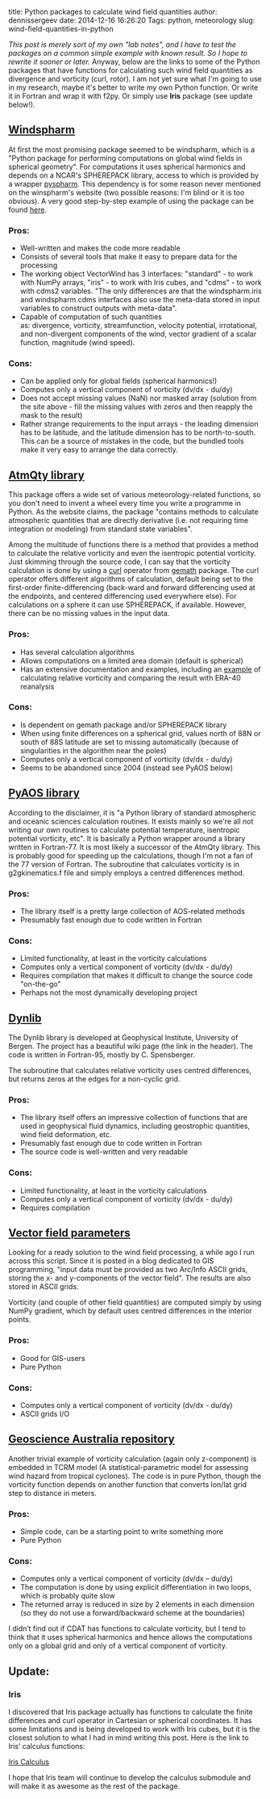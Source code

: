 title: Python packages to calculate wind field quantities
author: dennissergeev
date: 2014-12-16 16:26:20
Tags: python, meteorology
slug: wind-field-quantities-in-python

_This post is merely sort of my own "lab notes", and I have to test the packages on a common simple example with known result. So I hope to rewrite it sooner or later._
Anyway, below are the links to some of the Python packages that have functions for calculating such wind field quantities as divergence and vorticity (curl, rotor). I am not yet sure what I'm going to use in my research, maybe it's better to write my own Python function. Or write it in Fortran and wrap it with f2py. Or simply use **Iris** package (see update below!). 

<!-- PELICAN_END_SUMMARY -->

## [Windspharm](http://ajdawson.github.io/windspharm/)

At first the most promising package seemed to be windspharm, which is a "Python package for performing computations on global wind fields in spherical geometry". For computations it uses spherical harmonics and depends on a NCAR's SPHEREPACK library, access to which is provided by a wrapper [pyspharm](https://code.google.com/p/pyspharm/). This dependency is for some reason never mentioned on the winspharm's website (two possible reasons: I'm blind or it is too obvious). A very good step-by-step example of using the package can be found [here](https://ocefpaf.github.io/python4oceanographers/blog/2014/04/28/windspharm/).

### Pros:

  * Well-written and makes the code more readable
  * Consists of several tools that make it easy to prepare data for the processing
  * The working object VectorWind has 3 interfaces: "standard" - to work with NumPy arrays, "iris" - to work with Iris cubes, and "cdms" - to work with cdms2 variables. "The only differences are that the windspharm.iris and windspharm.cdms interfaces also use the meta-data stored in input variables to construct outputs with meta-data".
  * Capable of computation of such quantities as: divergence, vorticity, streamfunction, velocity potential, irrotational, and non-divergent components of the wind, vector gradient of a scalar function, magnitude (wind speed).

### Cons:

  * Can be applied only for global fields (spherical harmonics!)
  * Computes only a vertical component of vorticity (dv/dx - du/dy)
  * Does not accept missing values (NaN) nor masked array (solution from the site above - fill the missing values with zeros and then reapply the mask to the result)
  * Rather strange requirements to the input arrays - the leading dimension has to be latitude, and the latitude dimension has to be north-to-south. This can be a source of mistakes in the code, but the bundled tools make it very easy to arrange the data correctly.

## [AtmQty library](http://www.johnny-lin.com/py_pkgs/atmqty/doc/manual.html)

This package offers a wide set of various meteorology-related functions, so you don't need to invent a wheel every time you write a programme in Python. As the website claims, the package "contains methods to calculate atmospheric quantities that are directly derivative (i.e. not requiring time integration or modeling) from standard state variables".

Among the multitude of functions there is a method that provides a method to calculate the relative vorticity and even the isentropic potential vorticity. Just skimming through the source code, I can say that the vorticity calculation is done by using a [curl](http://www.johnny-lin.com/py_pkgs/gemath/doc/curl_2d.html) operator from [gemath](http://www.johnny-lin.com/py_pkgs/gemath/doc/index.html) package. The curl operator offers different algorithms of calculation, default being set to the first-order finite-differencing (back-ward and forward differencing used at the endpoints, and centered differencing used everywhere else). For calculations on a sphere it can use SPHEREPACK, if available. However, there can be no missing values in the input data.

### Pros:

  * Has several calculation algorithms
  * Allows computations on a limited area domain (default is spherical)
  * Has an extensive documentation and examples, including an [example](http://www.johnny-lin.com/py_pkgs/atmqty/doc/test_vort.html) of calculating relative vorticity and comparing the result with ERA-40 reanalysis

### Cons:

  * Is dependent on gemath package and/or SPHEREPACK library
  * When using finite differences on a spherical grid, values north of 88N or south of 88S latitude are set to missing automatically (because of singularities in the algorithm near the poles)
  * Computes only a vertical component of vorticity (dv/dx - du/dy)
  * Seems to be abandoned since 2004 (instead see PyAOS below)

## [PyAOS library](https://github.com/PyAOS/aoslib)

According to the disclaimer, it is "a Python library of standard atmospheric and oceanic sciences calculation routines. It exists mainly so we're all not writing our own routines to calculate potential temperature, isentropic potential vorticity, etc". It is basically a Python wrapper around a library written in Fortran-77. It is most likely a successor of the AtmQty library. This is probably good for speeding up the calculations, though I'm not a fan of the 77 version of Fortran. The subroutine that calculates vorticity is in g2gkinematics.f file and simply employs a centred differences method.

### Pros:

  * The library itself is a pretty large collection of AOS-related methods
  * Presumably fast enough due to code written in Fortran

### Cons:

  * Limited functionality, at least in the vorticity calculations
  * Computes only a vertical component of vorticity (dv/dx - du/dy)
  * Requires compilation that makes it difficult to change the source code "on-the-go"
  * Perhaps not the most dynamically developing project

## [Dynlib](https://wiki.uib.no/gfi/index.php/Dynlib)

The Dynlib library is developed at Geophysical Institute, University of Bergen. The project has a beautiful wiki page (the link in the header). The code is written in Fortran-95, mostly by C. Spensberger.

The subroutine that calculates relative vorticity uses centred differences, but returns zeros at the edges for a non-cyclic grid.

### Pros:

  * The library itself offers an impressive collection of functions that are used in geophysical fluid dynamics, including geostrophic quantities, wind field deformation, etc.
  * Presumably fast enough due to code written in Fortran
  * The source code is well-written and very readable

### Cons:

  * Limited functionality, at least in the vorticity calculations
  * Computes only a vertical component of vorticity (dv/dx - du/dy)
  * Requires compilation

## [Vector field parameters](http://www.malg.eu/vector_field_params.php)

Looking for a ready solution to the wind field processing, a while ago I run across this script. Since it is posted in a blog dedicated to GIS programming, "input data must be provided as two Arc/Info ASCII grids, storing the x- and y-components of the vector field". The results are also stored in ASCII grids.

Vorticity (and couple of other field quantities) are computed simply by using NumPy gradient, which by default uses centred differences in the interior points.

### Pros:

  * Good for GIS-users
  * Pure Python

### Cons:

  * Computes only a vertical component of vorticity (dv/dx - du/dy)
  * ASCII grids I/O

## [Geoscience Australia repository](https://github.com/GeoscienceAustralia/tcrm/tree/master/Utilities)
Another trivial example of vorticity calculation (again only z-component) is embedded in TCRM model (A statistical-parametric model for assessing wind hazard from tropical cyclones). The code is in pure Python, though the vorticity function depends on another function that converts lon/lat grid step to distance in meters.

### Pros:

  * Simple code, can be a starting point to write something more
  * Pure Python

### Cons:

  * Computes only a vertical component of vorticity (dv/dx – du/dy)
  * The computation is done by using explicit differentiation in two loops, which is probably quite slow
  * The returned array is reduced in size by 2 elements in each dimension (so they do not use a forward/backward scheme at the boundaries)

I didn’t find out if CDAT has functions to calculate vorticity, but I tend to think that it uses spherical harmonics and hence allows the computations only on a global grid and only of a vertical component of vorticity.

## Update:

### Iris

I discovered that Iris package actually has functions to calculate the finite differences and curl operator in Cartesian or spherical coordinates. It has some limitations and is being developed to work with Iris cubes, but it is the closest solution to what I had in mind writing this post. Here is the link to Iris’ calculus functions:

[Iris Calculus](http://scitools.org.uk/iris/docs/latest/iris/iris/analysis/calculus.html)

I hope that Iris team will continue to develop the calculus submodule and will make it as awesome as the rest of the package.
